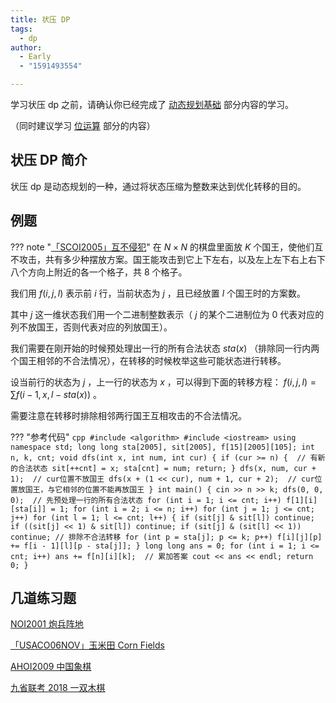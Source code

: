 ```yaml
---
title: 状压 DP
tags:
  - dp
author:
  - Early
  - "1591493554"

---
```


学习状压 dp 之前，请确认你已经完成了 [动态规划基础](./basic.md) 部分内容的学习。

（同时建议学习 [位运算](../math/bit.md) 部分的内容）

## 状压 DP 简介

状压 dp 是动态规划的一种，通过将状态压缩为整数来达到优化转移的目的。

## 例题

??? note "[「SCOI2005」互不侵犯](https://loj.ac/problem/2153)"
    在 $N\times N$ 的棋盘里面放 $K$ 个国王，使他们互不攻击，共有多少种摆放方案。国王能攻击到它上下左右，以及左上左下右上右下八个方向上附近的各一个格子，共 $8$ 个格子。

我们用 $f(i,j,l)$ 表示前 $i$ 行，当前状态为 $j$ ，且已经放置 $l$ 个国王时的方案数。

其中 $j$ 这一维状态我们用一个二进制整数表示（ $j$ 的某个二进制位为 0 代表对应的列不放国王，否则代表对应的列放国王）。

我们需要在刚开始的时候预处理出一行的所有合法状态 $sta(x)$ （排除同一行内两个国王相邻的不合法情况），在转移的时候枚举这些可能状态进行转移。

设当前行的状态为 $j$ ，上一行的状态为 $x$ ，可以得到下面的转移方程： $f(i,j,l) = \sum f(i-1,x,l-sta(x))$ 。

需要注意在转移时排除相邻两行国王互相攻击的不合法情况。

??? "参考代码"
    ```cpp
    #include <algorithm>
    #include <iostream>
    using namespace std;
    long long sta[2005], sit[2005], f[15][2005][105];
    int n, k, cnt;
    void dfs(int x, int num, int cur) {
      if (cur >= n) {  // 有新的合法状态
        sit[++cnt] = x;
        sta[cnt] = num;
        return;
      }
      dfs(x, num, cur + 1);  // cur位置不放国王
      dfs(x + (1 << cur), num + 1,
          cur + 2);  // cur位置放国王，与它相邻的位置不能再放国王
    }
    int main() {
      cin >> n >> k;
      dfs(0, 0, 0);  // 先预处理一行的所有合法状态
      for (int i = 1; i <= cnt; i++) f[1][i][sta[i]] = 1;
      for (int i = 2; i <= n; i++)
        for (int j = 1; j <= cnt; j++)
          for (int l = 1; l <= cnt; l++) {
            if (sit[j] & sit[l]) continue;
            if ((sit[j] << 1) & sit[l]) continue;
            if (sit[j] & (sit[l] << 1)) continue;
            // 排除不合法转移
            for (int p = sta[j]; p <= k; p++) f[i][j][p] += f[i - 1][l][p - sta[j]];
          }
      long long ans = 0;
      for (int i = 1; i <= cnt; i++) ans += f[n][i][k];  // 累加答案
      cout << ans << endl;
      return 0;
    }
    ```

## 几道练习题

 [NOI2001 炮兵阵地](https://loj.ac/problem/10173) 

 [「USACO06NOV」玉米田 Corn Fields](https://www.luogu.com.cn/problem/P1879) 

 [AHOI2009 中国象棋](https://www.luogu.com.cn/problem/P2051) 

 [九省联考 2018 一双木棋](https://loj.ac/problem/2471) 
